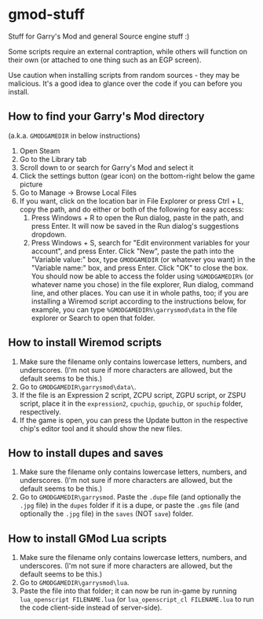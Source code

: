 # gmod-stuff

Stuff for Garry's Mod and general Source engine stuff :)

Some scripts require an external contraption, while others will function on their own (or attached to one thing such as an EGP screen).

Use caution when installing scripts from random sources - they may be malicious. It's a good idea to glance over the code if you can before you install.

## How to find your Garry's Mod directory

(a.k.a. `GMODGAMEDIR` in below instructions)

1. Open Steam
2. Go to the Library tab
3. Scroll down to or search for Garry's Mod and select it
4. Click the settings button (gear icon) on the bottom-right below the game picture
5. Go to Manage → Browse Local Files
6. If you want, click on the location bar in File Explorer or press Ctrl + L, copy the path, and do either or both of the following for easy access:
    1. Press Windows + R to open the Run dialog, paste in the path, and press Enter. It will now be saved in the Run dialog's suggestions dropdown.
    2. Press Windows + S, search for "Edit environment variables for your account", and press Enter. Click "New", paste the path into the "Variable value:" box, type `GMODGAMEDIR` (or whatever you want) in the "Variable name:" box, and press Enter. Click "OK" to close the box. You should now be able to access the folder using `%GMODGAMEDIR%` (or whatever name you chose) in the file explorer, Run dialog, command line, and other places. You can use it in whole paths, too; if you are installing a Wiremod script according to the instructions below, for example, you can type `%GMODGAMEDIR%\garrysmod\data` in the file explorer or Search to open that folder.

## How to install Wiremod scripts

1. Make sure the filename only contains lowercase letters, numbers, and underscores. (I'm not sure if more characters are allowed, but the default seems to be this.)
2. Go to `GMODGAMEDIR\garrysmod\data\`.
3. If the file is an Expression 2 script, ZCPU script, ZGPU script, or ZSPU script, place it in the `expression2`, `cpuchip`, `gpuchip`, or `spuchip` folder, respectively.
4. If the game is open, you can press the Update button in the respective chip's editor tool and it should show the new files.

## How to install dupes and saves

1. Make sure the filename only contains lowercase letters, numbers, and underscores. (I'm not sure if more characters are allowed, but the default seems to be this.)
2. Go to `GMODGAMEDIR\garrysmod`. Paste the `.dupe` file (and optionally the `.jpg` file) in the `dupes` folder if it is a dupe, or paste the `.gms` file (and optionally the `.jpg` file) in the `saves` (NOT `save`) folder.

## How to install GMod Lua scripts

1. Make sure the filename only contains lowercase letters, numbers, and underscores. (I'm not sure if more characters are allowed, but the default seems to be this.)
2. Go to `GMODGAMEDIR\garrysmod\lua`.
3. Paste the file into that folder; it can now be run in-game by running `lua_openscript FILENAME.lua` (or `lua_openscript_cl FILENAME.lua` to run the code client-side instead of server-side).